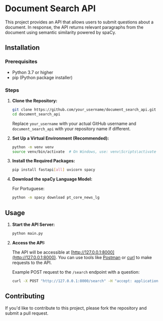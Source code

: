 # Document Search API

This project provides an API that allows users to submit questions about a document. In response, the API returns relevant paragraphs from the document using semantic similarity powered by spaCy.

## Installation

### Prerequisites

- Python 3.7 or higher
- pip (Python package installer)

### Steps

1. **Clone the Repository:**

    ```bash
    git clone https://github.com/your_username/document_search_api.git
    cd document_search_api
    ```

    Replace `your_username` with your actual GitHub username and `document_search_api` with your repository name if different.

2. **Set Up a Virtual Environment (Recommended):**

    ```bash
    python -m venv venv
    source venv/bin/activate  # On Windows, use: venv\Scripts\activate
    ```

3. **Install the Required Packages:**

    ```bash
    pip install fastapi[all] uvicorn spacy
    ```

4. **Download the spaCy Language Model:**

    For Portuguese:

    ```bash
    python -m spacy download pt_core_news_lg
    ```

## Usage

1. **Start the API Server:**

    ```bash
    python main.py
    ```

2. **Access the API:**

    The API will be accessible at [http://127.0.0.1:8000](http://127.0.0.1:8000). You can use tools like [Postman](https://www.postman.com/) or [curl](https://curl.se/) to make requests to the API.

    Example POST request to the `/search` endpoint with a question:

    ```bash
    curl -X POST "http://127.0.0.1:8000/search" -H "accept: application/json" -H "Content-Type: application/x-www-form-urlencoded" -d "question=Consequencia aquecimento global?"
    ```

## Contributing

If you'd like to contribute to this project, please fork the repository and submit a pull request.
